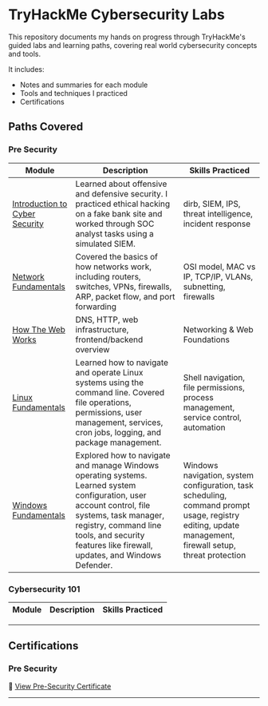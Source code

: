 # TryHackMe Cybersecurity Labs

This repository documents my hands on progress through TryHackMe's guided labs and learning paths, covering real world cybersecurity concepts and tools.

It includes:

- Notes and summaries for each module
- Tools and techniques I practiced
- Certifications

##  Paths Covered

###  Pre Security
| Module | Description | Skills Practiced |
|--------|-------------|------------------|
| [Introduction to Cyber Security](./pre-security/introduction-to-cyber-security) | Learned about offensive and defensive security. I practiced ethical hacking on a fake bank site and worked through SOC analyst tasks using a simulated SIEM. | dirb, SIEM, IPS, threat intelligence, incident response |
| [Network Fundamentals](./pre-security/network-fundamentals) | Covered the basics of how networks work, including routers, switches, VPNs, firewalls, ARP, packet flow, and port forwarding | OSI model, MAC vs IP, TCP/IP, VLANs, subnetting, firewalls |
| [How The Web Works](./pre-security/how-the-web-works) | DNS, HTTP, web infrastructure, frontend/backend overview | Networking & Web Foundations |
[Linux Fundamentals](./pre-security/linux-fundamentals) | Learned how to navigate and operate Linux systems using the command line. Covered file operations, permissions, user management, services, cron jobs, logging, and package management. | Shell navigation, file permissions, process management, service control, automation
| [Windows Fundamentals](./pre-security/windows-fundamentals) | Explored how to navigate and manage Windows operating systems. Learned system configuration, user account control, file systems, task manager, registry, command line tools, and security features like firewall, updates, and Windows Defender. | Windows navigation, system configuration, task scheduling, command prompt usage, registry editing, update management, firewall setup, threat protection |

### Cybersecurity 101
| Module | Description | Skills Practiced |
|--------|-------------|------------------|
---

## Certifications

### Pre Security 
📄 [View Pre-Security Certificate](./pre-security/certification.pdf)


---
